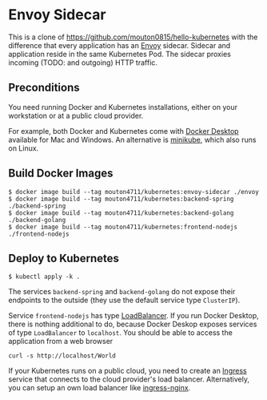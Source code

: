 # Envoy Sidecar

This is a clone of https://github.com/mouton0815/hello-kubernetes with the difference that every application has an
[Envoy](https://www.envoyproxy.io) sidecar. Sidecar and application reside in the same Kubernetes Pod.
The sidecar proxies incoming (TODO: and outgoing) HTTP traffic.


## Preconditions
You need running Docker and Kubernetes installations, either on your workstation or at a public cloud provider.

For example, both Docker and Kubernetes come with [Docker Desktop](https://www.docker.com/products/docker-desktop) available for Mac and Windows.
An alternative is [minikube](https://kubernetes.io/docs/setup/learning-environment/minikube/), which also runs on Linux.

## Build Docker Images

```shell script
$ docker image build --tag mouton4711/kubernetes:envoy-sidecar ./envoy
$ docker image build --tag mouton4711/kubernetes:backend-spring ./backend-spring
$ docker image build --tag mouton4711/kubernetes:backend-golang ./backend-golang
$ docker image build --tag mouton4711/kubernetes:frontend-nodejs ./frontend-nodejs
```

## Deploy to Kubernetes
```shell script
$ kubectl apply -k .
```

The services `backend-spring` and `backend-golang` do not expose their endpoints to the outside (they use the default service type `ClusterIP`).

Service `frontend-nodejs` has type [LoadBalancer](https://kubernetes.io/docs/concepts/services-networking/service/#loadbalancer).
If you run Docker Desktop, there is nothing additional to do, because Docker Deskop exposes services of type `LoadBalancer` to `localhost`.
You should be able to access the application from a web browser  
```
curl -s http://localhost/World
```
If your Kubernetes runs on a public cloud, you need to create an [Ingress](https://kubernetes.io/docs/concepts/services-networking/ingress/) service
that connects to the cloud provider's load balancer. Alternatively, you can setup an own load balancer like [ingress-nginx](https://github.com/kubernetes/ingress-nginx).